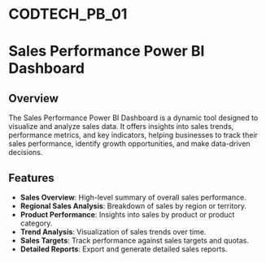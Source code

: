 # CODTECH_PB_01
# Sales Performance Power BI Dashboard

## Overview

The Sales Performance Power BI Dashboard is a dynamic tool designed to visualize and analyze sales data. It offers insights into sales trends, performance metrics, and key indicators, helping businesses to track their sales performance, identify growth opportunities, and make data-driven decisions.

## Features

- **Sales Overview**: High-level summary of overall sales performance.
- **Regional Sales Analysis**: Breakdown of sales by region or territory.
- **Product Performance**: Insights into sales by product or product category.
- **Trend Analysis**: Visualization of sales trends over time.
- **Sales Targets**: Track performance against sales targets and quotas.
- **Detailed Reports**: Export and generate detailed sales reports.
